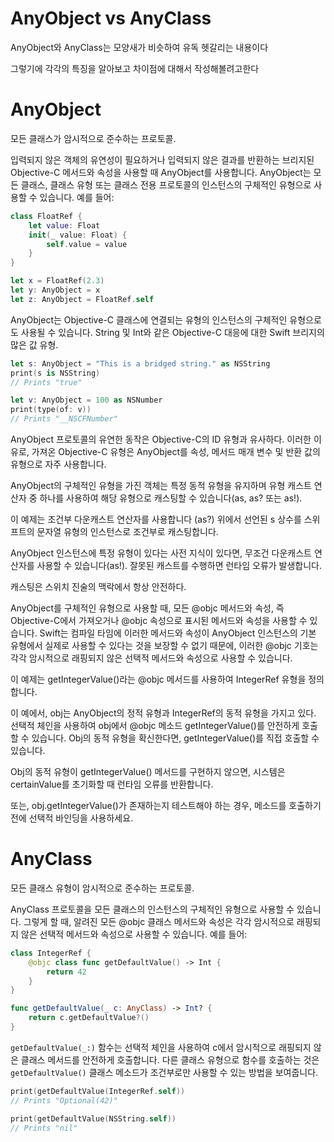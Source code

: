 
# AnyObject vs AnyClass

AnyObject와 AnyClass는 모양새가 비슷하여 유독 헷갈리는 내용이다

그렇기에 각각의 특징을 알아보고 차이점에 대해서 작성해볼려고한다

# AnyObject
모든 클래스가 암시적으로 준수하는 프로토콜.

입력되지 않은 객체의 유연성이 필요하거나 입력되지 않은 결과를 반환하는 브리지된 Objective-C 메서드와 속성을 사용할 때 AnyObject를 사용합니다. AnyObject는 모든 클래스, 클래스 유형 또는 클래스 전용 프로토콜의 인스턴스의 구체적인 유형으로 사용할 수 있습니다.
예를 들어:
```swift
class FloatRef {
	let value: Float
	init(_ value: Float) {
		self.value = value
	}
}

let x = FloatRef(2.3)
let y: AnyObject = x
let z: AnyObject = FloatRef.self
```

AnyObject는 Objective-C 클래스에 연결되는 유형의 인스턴스의 구체적인 유형으로도 사용될 수 있습니다. String 및 Int와 같은 Objective-C 대응에 대한 Swift 브리지의 많은 값 유형.
```swift
let s: AnyObject = "This is a bridged string." as NSString
print(s is NSString)
// Prints "true"

let v: AnyObject = 100 as NSNumber
print(type(of: v))
// Prints "__NSCFNumber"
```

AnyObject 프로토콜의 유연한 동작은 Objective-C의 ID 유형과 유사하다. 이러한 이유로, 가져온 Objective-C 유형은 AnyObject를 속성, 메서드 매개 변수 및 반환 값의 유형으로 자주 사용합니다.

AnyObject의 구체적인 유형을 가진 객체는 특정 동적 유형을 유지하며 유형 캐스트 연산자 중 하나를 사용하여 해당 유형으로 캐스팅할 수 있습니다(as, as? 또는 as!).

이 예제는 조건부 다운캐스트 연산자를 사용합니다 (as?) 위에서 선언된 s 상수를 스위프트의 문자열 유형의 인스턴스로 조건부로 캐스팅합니다.

AnyObject 인스턴스에 특정 유형이 있다는 사전 지식이 있다면, 무조건 다운캐스트 연산자를 사용할 수 있습니다(as!). 잘못된 캐스트를 수행하면 런타임 오류가 발생합니다.

캐스팅은 스위치 진술의 맥락에서 항상 안전하다.

AnyObject를 구체적인 유형으로 사용할 때, 모든 @objc 메서드와 속성, 즉 Objective-C에서 가져오거나 @objc 속성으로 표시된 메서드와 속성을 사용할 수 있습니다. Swift는 컴파일 타임에 이러한 메서드와 속성이 AnyObject 인스턴스의 기본 유형에서 실제로 사용할 수 있다는 것을 보장할 수 없기 때문에, 이러한 @objc 기호는 각각 암시적으로 래핑되지 않은 선택적 메서드와 속성으로 사용할 수 있습니다.

이 예제는 getIntegerValue()라는 @objc 메서드를 사용하여 IntegerRef 유형을 정의합니다.

이 예에서, obj는 AnyObject의 정적 유형과 IntegerRef의 동적 유형을 가지고 있다. 선택적 체인을 사용하여 obj에서 @objc 메소드 getIntegerValue()를 안전하게 호출할 수 있습니다. Obj의 동적 유형을 확신한다면, getIntegerValue()를 직접 호출할 수 있습니다.

Obj의 동적 유형이 getIntegerValue() 메서드를 구현하지 않으면, 시스템은 certainValue를 초기화할 때 런타임 오류를 반환합니다.

또는, obj.getIntegerValue()가 존재하는지 테스트해야 하는 경우, 메소드를 호출하기 전에 선택적 바인딩을 사용하세요.

# AnyClass
모든 클래스 유형이 암시적으로 준수하는 프로토콜.

AnyClass 프로토콜을 모든 클래스의 인스턴스의 구체적인 유형으로 사용할 수 있습니다. 그렇게 할 때, 알려진 모든 @objc 클래스 메서드와 속성은 각각 암시적으로 래핑되지 않은 선택적 메서드와 속성으로 사용할 수 있습니다. 예를 들어:

```swift
class IntegerRef {
	@objc class func getDefaultValue() -> Int {
		return 42
	}
}

func getDefaultValue(_ c: AnyClass) -> Int? {
	return c.getDefaultValue?()
}
```

`getDefaultValue(_:)` 함수는 선택적 체인을 사용하여 c에서 암시적으로 래핑되지 않은 클래스 메서드를 안전하게 호출합니다. 다른 클래스 유형으로 함수를 호출하는 것은 `getDefaultValue()` 클래스 메소드가 조건부로만 사용할 수 있는 방법을 보여줍니다.

```swift
print(getDefaultValue(IntegerRef.self))
// Prints "Optional(42)"

print(getDefaultValue(NSString.self))
// Prints "nil"
```
